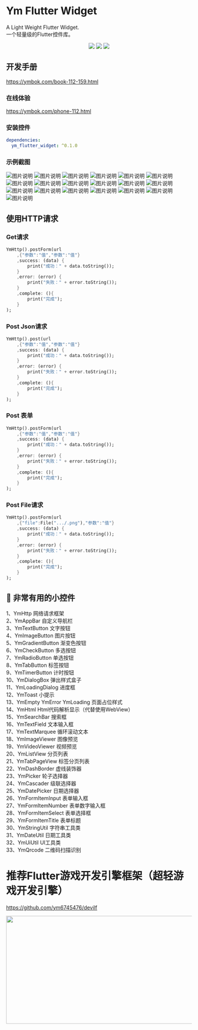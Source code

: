 # Ym Flutter Widget
A Light Weight Flutter Widget.  
一个轻量级的Flutter控件库。  

<p align="center" >
    <img src="https://img.shields.io/badge/flutter-2.2.3-green" />
    <img src="https://img.shields.io/badge/ym flutter widget-0.1.0-orange" />
    <img src="https://img.shields.io/badge/dio-4.9.0-blue" />
</p>
  
## 开发手册

https://ymbok.com/book-112-159.html

### 在线体验

https://ymbok.com/phone-112.html

### 安装控件

```yaml
dependencies:
  ym_flutter_widget: ^0.1.0
```

### 示例截图

![图片说明](https://raw.githubusercontent.com/ym6745476/ym_flutter_widget/master/screenshot/1.png?z=1 "1.png")
![图片说明](https://raw.githubusercontent.com/ym6745476/ym_flutter_widget/master/screenshot/2.png?z=1 "2.png")
![图片说明](https://raw.githubusercontent.com/ym6745476/ym_flutter_widget/master/screenshot/3.png?z=1 "3.png")
![图片说明](https://raw.githubusercontent.com/ym6745476/ym_flutter_widget/master/screenshot/4.png?z=1 "4.png")
![图片说明](https://raw.githubusercontent.com/ym6745476/ym_flutter_widget/master/screenshot/5.png?z=1 "5.png")
![图片说明](https://raw.githubusercontent.com/ym6745476/ym_flutter_widget/master/screenshot/6.png?z=1 "6.png")
![图片说明](https://raw.githubusercontent.com/ym6745476/ym_flutter_widget/master/screenshot/7.png?z=1 "7.png")
![图片说明](https://raw.githubusercontent.com/ym6745476/ym_flutter_widget/master/screenshot/8.png?z=1 "8.png")
![图片说明](https://raw.githubusercontent.com/ym6745476/ym_flutter_widget/master/screenshot/9.png?z=1 "9.png")
![图片说明](https://raw.githubusercontent.com/ym6745476/ym_flutter_widget/master/screenshot/10.png?z=1 "10.png")
![图片说明](https://raw.githubusercontent.com/ym6745476/ym_flutter_widget/master/screenshot/11.png?z=1 "11.png")
![图片说明](https://raw.githubusercontent.com/ym6745476/ym_flutter_widget/master/screenshot/12.png?z=1 "12.png")
![图片说明](https://raw.githubusercontent.com/ym6745476/ym_flutter_widget/master/screenshot/13.png?z=1 "13.png")
![图片说明](https://raw.githubusercontent.com/ym6745476/ym_flutter_widget/master/screenshot/14.png?z=1 "14.png")
![图片说明](https://raw.githubusercontent.com/ym6745476/ym_flutter_widget/master/screenshot/15.png?z=1 "15.png")
![图片说明](https://raw.githubusercontent.com/ym6745476/ym_flutter_widget/master/screenshot/16.png?z=1 "16.png")
![图片说明](https://raw.githubusercontent.com/ym6745476/ym_flutter_widget/master/screenshot/17.png?z=1 "17.png")
![图片说明](https://raw.githubusercontent.com/ym6745476/ym_flutter_widget/master/screenshot/18.png?z=1 "18.png")
![图片说明](https://raw.githubusercontent.com/ym6745476/ym_flutter_widget/master/screenshot/19.png?z=1 "19.png")

## 使用HTTP请求  

### Get请求
```dart
YmHttp().postForm(url
	,{"参数":"值","参数":"值"}
	,success: (data) {
		print("成功：" + data.toString());
	}
	,error: (error) {
		print("失败：" + error.toString());
	}
	,complete: (){
		print("完成");
	}
);
```
### Post Json请求
```dart
YmHttp().post(url
	,{"参数":"值","参数":"值"}
	,success: (data) {
		print("成功：" + data.toString());
	}
	,error: (error) {
		print("失败：" + error.toString());
	}
	,complete: (){
		print("完成");
	}
);
```
### Post 表单
```dart
YmHttp().postForm(url
	,{"参数":"值","参数":"值"}
	,success: (data) {
		print("成功：" + data.toString());
	}
	,error: (error) {
		print("失败：" + error.toString());
	}
	,complete: (){
		print("完成");
	}
);
```
### Post File请求
```dart
YmHttp().postForm(url
	,{"file":File(".../.png"),"参数":"值"}
	,success: (data) {
		print("成功：" + data.toString());
	}
	,error: (error) {
		print("失败：" + error.toString());
	}
	,complete: (){
		print("完成");
	}
);
```
## 🎉  非常有用的小控件
1、YmHttp 网络请求框架   
2、YmAppBar 自定义导航栏  
3、YmTextButton 文字按钮  
4、YmImageButton 图片按钮  
5、YmGradientButton 渐变色按钮  
6、YmCheckButton 多选按钮  
7、YmRadioButton 单选按钮  
8、YmTabButton 标签按钮  
9、YmTimerButton 计时按钮  
10、YmDialogBox 弹出样式盒子  
11、YmLoadingDialog 进度框  
12、YmToast 小提示  
13、YmEmpty YmError YmLoading 页面占位样式  
14、YmHtml Html代码解析显示（代替使用WebView）  
15、YmSearchBar 搜索框  
16、YmTextField 文本输入框  
17、YmTextMarquee 循环滚动文本  
18、YmImageViewer 图像预览  
19、YmVideoViewer 视频预览  
20、YmListView 分页列表  
21、YmTabPageView 标签分页列表   
22、YmDashBorder 虚线装饰器   
23、YmPicker 轮子选择器  
24、YmCascader 级联选择器  
25、YmDatePicker 日期选择器  
26、YmFormItemInput 表单输入框  
27、YmFormItemNumber 表单数字输入框  
28、YmFormItemSelect 表单选择框  
29、YmFormItemTitle 表单标题  
30、YmStringUtil 字符串工具类  
31、YmDateUtil 日期工具类  
32、YmUiUtil UI工具类  
33、YmQrcode 二维码扫描识别  

# 推荐Flutter游戏开发引擎框架（超轻游戏开发引擎）
https://github.com/ym6745476/devilf  

<img src="https://raw.githubusercontent.com/ym6745476/devilf/master/screenshot/devilf.gif" width="600" height="292"/>